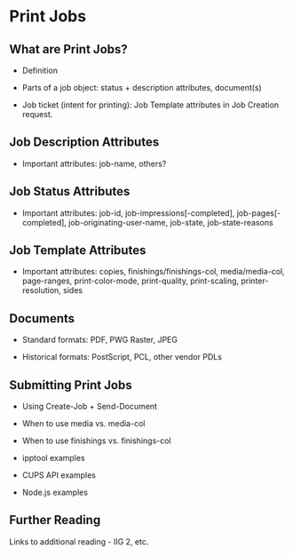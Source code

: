 Print Jobs
==========


What are Print Jobs?
--------------------

- Definition

- Parts of a job object: status + description attributes, document(s)

- Job ticket (intent for printing): Job Template attributes in Job Creation
  request.


Job Description Attributes
--------------------------

- Important attributes: job-name, others?


Job Status Attributes
---------------------

- Important attributes: job-id, job-impressions[-completed],
  job-pages[-completed], job-originating-user-name, job-state, job-state-reasons


Job Template Attributes
-----------------------

- Important attributes: copies, finishings/finishings-col, media/media-col,
  page-ranges, print-color-mode, print-quality, print-scaling,
  printer-resolution, sides


Documents
---------

- Standard formats: PDF, PWG Raster, JPEG

- Historical formats: PostScript, PCL, other vendor PDLs


Submitting Print Jobs
---------------------

- Using Create-Job + Send-Document

- When to use media vs. media-col

- When to use finishings vs. finishings-col

- ipptool examples

- CUPS API examples

- Node.js examples

Further Reading
---------------

Links to additional reading - IIG 2, etc.
